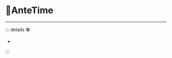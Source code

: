 # 🔻<via>AnteTime</via>

---

<!-- =================================================== -->
<!-- =================================================== -->
<!-- =================================================== -->
<!-- =================================================== -->
<!-- =================================================== -->
::: details 🛠

-

:::
